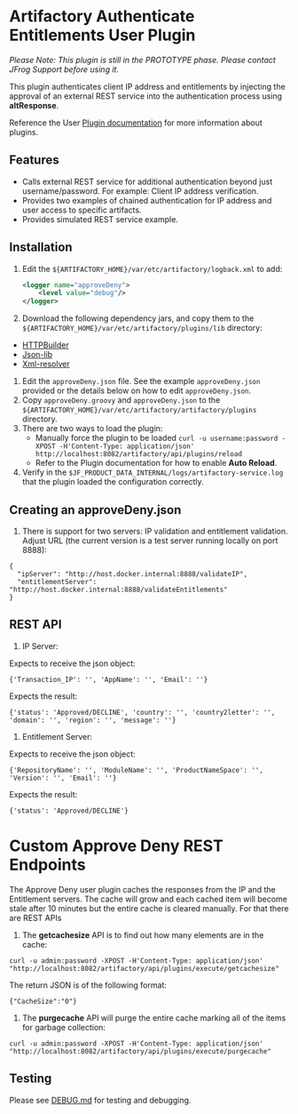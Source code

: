 Artifactory Authenticate Entitlements User Plugin
=================================================

*Please Note:  This plugin is still in the PROTOTYPE phase.  Please contact JFrog Support before using it.*

This plugin authenticates client IP address and entitlements by
injecting the approval of an external REST service into the authentication
process using **altResponse**.

Reference the User [Plugin documentation](https://www.jfrog.com/confluence/display/JFROG/User+Plugins)
for more information about plugins.

Features
--------

- Calls external REST service for additional authentication beyond just
  username/password. For example: Client IP address verification.
- Provides two examples of chained authentication for IP address and
  user access to specific artifacts.
- Provides simulated REST service example.

Installation
---------------------

1. Edit the `${ARTIFACTORY_HOME}/var/etc/artifactory/logback.xml` to add:

   ```xml
   <logger name="approveDeny">
       <level value="debug"/>
   </logger>
   ```

1. Download the following dependency jars, and copy them to the
  `${ARTIFACTORY_HOME}/var/etc/artifactory/plugins/lib` directory:
  * [HTTPBuilder](https://mvnrepository.com/artifact/org.codehaus.groovy.modules.http-builder/http-builder/0.7.2)
  * [Json-lib](https://mvnrepository.com/artifact/net.sf.json-lib/json-lib/2.4)
  * [Xml-resolver](https://mvnrepository.com/artifact/xml-resolver/xml-resolver/1.2)
1. Edit the `approveDeny.json` file. See the example `approveDeny.json` provided or
   the details below on how to edit `approveDeny.json`.
1. Copy `approveDeny.groovy` and `approveDeny.json` to the `${ARTIFACTORY_HOME}/var/etc/artifactory/artifactory/plugins` directory.
1. There are two ways to load the plugin:
   - Manually force the plugin to be loaded `curl -u username:password -XPOST -H'Content-Type: application/json' http://localhost:8082/artifactory/api/plugins/reload`
   - Refer to the Plugin documentation for how to enable **Auto Reload**.
1. Verify in the `$JF_PRODUCT_DATA_INTERNAL/logs/artifactory-service.log` that the plugin
   loaded the configuration correctly.

Creating an approveDeny.json
-------------------------

1. There is support for two servers: IP validation and entitlement validation. Adjust
   URL (the current version is a test server running locally on port 8888):

  ```
  {
    "ipServer": "http://host.docker.internal:8888/validateIP",
    "entitlementServer": "http://host.docker.internal:8888/validateEntitlements"
  }
  ```

REST API
-------------------------
1. IP Server:

  Expects to receive the json object:

  ```
  {'Transaction_IP': '', 'AppName': '', 'Email': ''}
  ```

  Expects the result:

  ```
  {'status': 'Approved/DECLINE', 'country': '', 'country2letter': '', 'domain': '', 'region': '', 'message': ''}
  ```

1. Entitlement Server:

  Expects to receive the json object:

  ```
  {'RepositoryName': '', 'ModuleName': '', 'ProductNameSpace': '', 'Version': '', 'Email': ''}
  ```

  Expects the result:

  ```
  {'status': 'Approved/DECLINE'}
  ```

Custom Approve Deny REST Endpoints
==================================

The Approve Deny user plugin caches the responses from the IP and the Entitlement
servers. The cache will grow and each cached item will become stale after
10 minutes but the entire cache is cleared manually. For that there are REST APIs

1. The **getcachesize** API is to find out how many elements are in the cache:
  ```
  curl -u admin:password -XPOST -H'Content-Type: application/json' "http://localhost:8082/artifactory/api/plugins/execute/getcachesize"
  ```

  The return JSON is of the following format:

  ```
  {"CacheSize":"0"}
  ```

1. The **purgecache** API will purge the entire cache marking all of the items
for garbage collection:

  ```
  curl -u admin:password -XPOST -H'Content-Type: application/json' "http://localhost:8082/artifactory/api/plugins/execute/purgecache"
  ```

Testing
-------

Please see [DEBUG.md](DEBUG.md) for testing and debugging.
